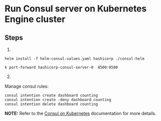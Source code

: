 # Run Consul server on Kubernetes Engine cluster

## Steps

1. 
```
helm install -f helm-consul-values.yaml hashicorp ./consul-helm

k port-forward hashicorp-consul-server-0  8500:8500
```

2. 
Manage consul rules:
```
consul intention create dashboard counting
consul intention create -deny dashboard counting
consul intention delete dashboard counting
```

**NOTE:** Refer to the [Consul on Kubernetes](https://learn.hashicorp.com/consul/kubernetes/minikube) documentation for more details.

